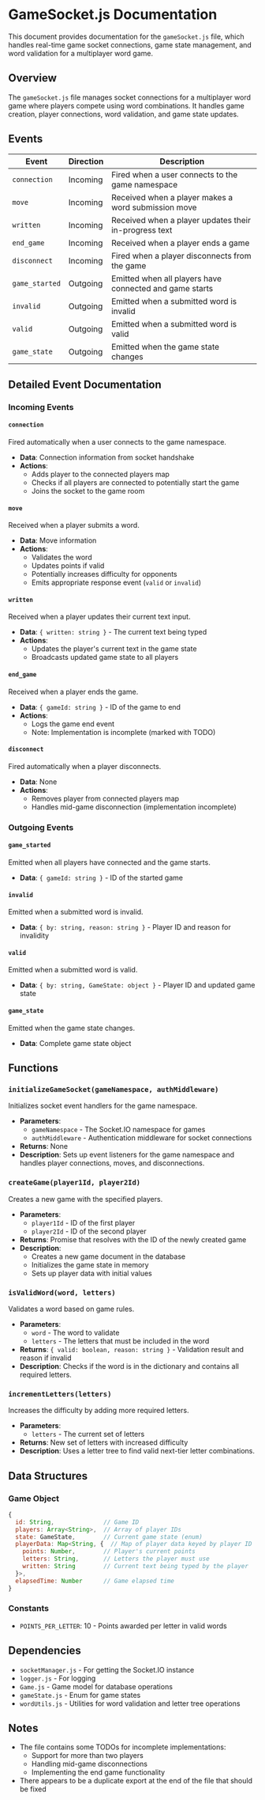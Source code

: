 # GameSocket.js Documentation

This document provides documentation for the `gameSocket.js` file, which handles real-time game socket connections, game state management, and word validation for a multiplayer word game.

## Overview

The `gameSocket.js` file manages socket connections for a multiplayer word game where players compete using word combinations. It handles game creation, player connections, word validation, and game state updates.

## Events

| Event | Direction | Description |
|-------|-----------|-------------|
| `connection` | Incoming | Fired when a user connects to the game namespace |
| `move` | Incoming | Received when a player makes a word submission move |
| `written` | Incoming | Received when a player updates their in-progress text |
| `end_game` | Incoming | Received when a player ends a game |
| `disconnect` | Incoming | Fired when a player disconnects from the game |
| `game_started` | Outgoing | Emitted when all players have connected and game starts |
| `invalid` | Outgoing | Emitted when a submitted word is invalid |
| `valid` | Outgoing | Emitted when a submitted word is valid |
| `game_state` | Outgoing | Emitted when the game state changes |

## Detailed Event Documentation

### Incoming Events

#### `connection`
Fired automatically when a user connects to the game namespace.
- **Data**: Connection information from socket handshake
- **Actions**: 
  - Adds player to the connected players map
  - Checks if all players are connected to potentially start the game
  - Joins the socket to the game room

#### `move`
Received when a player submits a word.
- **Data**: Move information
- **Actions**:
  - Validates the word
  - Updates points if valid
  - Potentially increases difficulty for opponents
  - Emits appropriate response event (`valid` or `invalid`)

#### `written`
Received when a player updates their current text input.
- **Data**: `{ written: string }` - The current text being typed
- **Actions**:
  - Updates the player's current text in the game state
  - Broadcasts updated game state to all players

#### `end_game`
Received when a player ends the game.
- **Data**: `{ gameId: string }` - ID of the game to end
- **Actions**: 
  - Logs the game end event
  - Note: Implementation is incomplete (marked with TODO)

#### `disconnect`
Fired automatically when a player disconnects.
- **Data**: None
- **Actions**:
  - Removes player from connected players map
  - Handles mid-game disconnection (implementation incomplete)

### Outgoing Events

#### `game_started`
Emitted when all players have connected and the game starts.
- **Data**: `{ gameId: string }` - ID of the started game

#### `invalid`
Emitted when a submitted word is invalid.
- **Data**: `{ by: string, reason: string }` - Player ID and reason for invalidity

#### `valid`
Emitted when a submitted word is valid.
- **Data**: `{ by: string, GameState: object }` - Player ID and updated game state

#### `game_state`
Emitted when the game state changes.
- **Data**: Complete game state object

## Functions

### `initializeGameSocket(gameNamespace, authMiddleware)`
Initializes socket event handlers for the game namespace.

- **Parameters**:
  - `gameNamespace` - The Socket.IO namespace for games
  - `authMiddleware` - Authentication middleware for socket connections
- **Returns**: None
- **Description**: Sets up event listeners for the game namespace and handles player connections, moves, and disconnections.

### `createGame(player1Id, player2Id)`
Creates a new game with the specified players.

- **Parameters**:
  - `player1Id` - ID of the first player
  - `player2Id` - ID of the second player
- **Returns**: Promise that resolves with the ID of the newly created game
- **Description**: 
  - Creates a new game document in the database
  - Initializes the game state in memory
  - Sets up player data with initial values

### `isValidWord(word, letters)`
Validates a word based on game rules.

- **Parameters**:
  - `word` - The word to validate
  - `letters` - The letters that must be included in the word
- **Returns**: `{ valid: boolean, reason: string }` - Validation result and reason if invalid
- **Description**: Checks if the word is in the dictionary and contains all required letters.

### `incrementLetters(letters)`
Increases the difficulty by adding more required letters.

- **Parameters**:
  - `letters` - The current set of letters
- **Returns**: New set of letters with increased difficulty
- **Description**: Uses a letter tree to find valid next-tier letter combinations.

## Data Structures

### Game Object
```javascript
{
  id: String,              // Game ID
  players: Array<String>,  // Array of player IDs
  state: GameState,        // Current game state (enum)
  playerData: Map<String, {  // Map of player data keyed by player ID
    points: Number,        // Player's current points
    letters: String,       // Letters the player must use
    written: String        // Current text being typed by the player
  }>,
  elapsedTime: Number      // Game elapsed time
}
```

### Constants

- `POINTS_PER_LETTER`: 10 - Points awarded per letter in valid words

## Dependencies

- `socketManager.js` - For getting the Socket.IO instance
- `logger.js` - For logging
- `Game.js` - Game model for database operations
- `gameState.js` - Enum for game states
- `wordUtils.js` - Utilities for word validation and letter tree operations

## Notes

- The file contains some TODOs for incomplete implementations:
  - Support for more than two players
  - Handling mid-game disconnections
  - Implementing the end game functionality
- There appears to be a duplicate export at the end of the file that should be fixed
